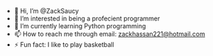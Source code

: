 - 👋 Hi, I’m @ZackSaucy
- 👀 I’m interested in being a profecient programmer
- 🌱 I’m currently learning Python programming
- 📫 How to reach me through email: zackhassan221@hotmail.com
- ⚡ Fun fact: I like to play basketball

<!---
ZackSaucy/ZackSaucy is a ✨ special ✨ repository because its `README.md` (this file) appears on your GitHub profile.
You can click the Preview link to take a look at your changes.
--->
